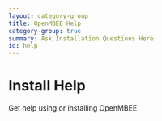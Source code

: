 ```yaml
---
layout: category-group
title: OpenMBEE Help
category-group: true
summary: Ask Installation Questions Here
id: help
---
```


# Install Help

Get help using or installing OpenMBEE